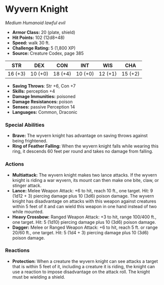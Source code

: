 # Wyvern Knight

*Medium* *Humanoid* *lawful evil*

- **Armor Class:** 20 (plate, shield)
- **Hit Points:** 102 (12d8+48)
- **Speed:** walk 30 ft.
- **Challenge Rating:** 5 (1,800 XP)
- **Source:** Creature Codex, page 385

| STR | DEX | CON | INT | WIS | CHA |
| --- | --- | --- | --- | --- | --- |
| 16 (+3) | 10 (+0) | 18 (+4) | 10 (+0) | 12 (+1) | 15 (+2) |

- **Saving Throws**: Str +6, Con +7
- **Skills:** perception +4
- **Damage Immunities:** poisoned
- **Damage Resistances:** poison
- **Senses:** passive Perception 14
- **Languages:** Common, Draconic

### Special Abilities

- **Brave:** The wyvern knight has advantage on saving throws against being frightened.
- **Ring of Feather Falling:** When the wyvern knight falls while wearing this ring, it descends 60 feet per round and takes no damage from falling.

### Actions

- **Multiattack:** The wyvern knight makes two lance attacks. If the wyvern knight is riding a war wyvern, its mount can then make one bite, claw, or stinger attack.
- **Lance:** Melee Weapon Attack: +6 to hit, reach 10 ft., one target. Hit: 9 (1d12 + 3) piercing damage plus 10 (3d6) poison damage. The wyvern knight has disadvantage on attacks with this weapon against creatures within 5 feet of it and can wield this weapon in one hand instead of two while mounted.
- **Heavy Crossbow:** Ranged Weapon Attack: +3 to hit, range 100/400 ft., one target. Hit: 5 (1d10) piercing damage plus 10 (3d6) poison damage.
- **Dagger:** Melee or Ranged Weapon Attack: +6 to hit, reach 5 ft. or range 20/60 ft., one target. Hit: 5 (1d4 + 3) piercing damage plus 10 (3d6) poison damage.

### Reactions

- **Protection:** When a creature the wyvern knight can see attacks a target that is within 5 feet of it, including a creature it is riding, the knight can use a reaction to impose disadvantage on the attack roll. The knight must be wielding a shield.


